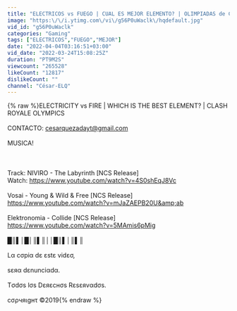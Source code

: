 ```yaml
---
title: "ELECTRICOS vs FUEGO | CUAL ES MEJOR ELEMENTO? | OLIMPIADAS de CLASH ROYALE"
image: "https:\/\/i.ytimg.com\/vi\/g56P0uWaclk\/hqdefault.jpg"
vid_id: "g56P0uWaclk"
categories: "Gaming"
tags: ["ELECTRICOS","FUEGO","MEJOR"]
date: "2022-04-04T03:16:51+03:00"
vid_date: "2022-03-24T15:08:25Z"
duration: "PT9M2S"
viewcount: "265528"
likeCount: "12817"
dislikeCount: ""
channel: "César-ELQ"
---
```

{% raw %}ELECTRICITY vs FIRE | WHICH IS THE BEST ELEMENT? | CLASH ROYALE OLYMPICS<br /><br />CONTACTO: cesarquezadayt@gmail.com<br /><br />MUSICA!<br /><br /><br /><br />Track: NIVIRO - The Labyrinth [NCS Release]<br />Watch: <a rel="nofollow" target="blank" href="https://www.youtube.com/watch?v=4S0shEqJ8Vc">https://www.youtube.com/watch?v=4S0shEqJ8Vc</a><br /><br />Vosai - Young &amp; Wild &amp; Free [NCS Release]<br /><a rel="nofollow" target="blank" href="https://www.youtube.com/watch?v=mJaZAEPB20U&amp;ab">https://www.youtube.com/watch?v=mJaZAEPB20U&amp;ab</a><br /><br />Elektronomia - Collide [NCS Release]<br /><a rel="nofollow" target="blank" href="https://www.youtube.com/watch?v=5MAmis6pMig">https://www.youtube.com/watch?v=5MAmis6pMig</a><br /><br />█║▌│█│║▌║││█║▌│║▌║<br /><br />Lα cσpiα dε εstε vidεσ,<br /><br />sεяα dεnunciαdα.<br /><br />Tσdσs lσs Dεяεcнσs Rεsεяvαdσs.<br /><br />cσρчяιgнτ ©2019{% endraw %}
